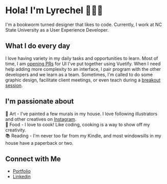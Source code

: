 # Hola! I'm Lyrechel 💁🏽‍♀️

I'm a bookworm turned designer that likes to code. Currently, I work at NC State University as a User Experience Developer. 

## What I do every day

I love having variety in my daily tasks and opportunities to learn. Most of time, I am [opening PRs](https://github.ncsu.edu/lngalarz) for UI I've put together using Vuetify. When I need help adding more complexity to an interface, I pair program with the other developers and we learn as a team. Sometimes, I'm called to do some graphic design, facilitate client meetings, or even teach during a [breakout session](https://sites.google.com/ncsu.edu/2019-it-event).

## I'm passionate about
🎨  Art - I've painted a few murals in my house. I love following illustrators and other creatives on [Instagram](https://www.instagram.com/lafoodietaina/). <br>
🍪  Food - I love to cook! Like coding, cooking is a way to show off my creativity. <br>
📚  Reading - I'm never too far from my Kindle, and most windowsills in my house have a paperback or two. <br>


## Connect with Me
- [Portfolio](http://lylyg.github.io/) <br/>
- [Linkedin](https://www.linkedin.com/in/lgalarzapunter/) <br/>
